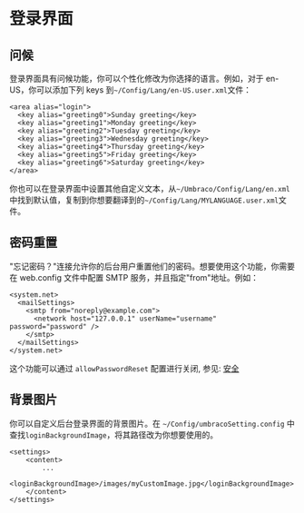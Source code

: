 # 登录界面

## 问候
登录界面具有问候功能，你可以个性化修改为你选择的语言。例如，对于 en-US，你可以添加下列 keys 到`~/Config/Lang/en-US.user.xml`文件：

    <area alias="login">
      <key alias="greeting0">Sunday greeting</key>
      <key alias="greeting1">Monday greeting</key>
      <key alias="greeting2">Tuesday greeting</key>
      <key alias="greeting3">Wednesday greeting</key>
      <key alias="greeting4">Thursday greeting</key>
      <key alias="greeting5">Friday greeting</key>
      <key alias="greeting6">Saturday greeting</key>
    </area>

你也可以在登录界面中设置其他自定义文本，从`~/Umbraco/Config/Lang/en.xml`中找到默认值，复制到你想要翻译到的`~/Config/Lang/MYLANGUAGE.user.xml`文件。

## 密码重置
"忘记密码？"连接允许你的后台用户重置他们的密码。想要使用这个功能，你需要在 web.config 文件中配置 SMTP 服务，并且指定"from"地址。例如：

    <system.net>
      <mailSettings>
        <smtp from="noreply@example.com">
          <network host="127.0.0.1" userName="username" password="password" />
        </smtp>
      </mailSettings>
    </system.net>

这个功能可以通过 `allowPasswordReset` 配置进行关闭, 参见: [安全](/Reference/Config/umbracoSettings/#security) 

## 背景图片
你可以自定义后台登录界面的背景图片。在 `~/Config/umbracoSetting.config` 中查找`loginBackgroundImage`，将其路径改为你想要使用的。

    <settings>
        <content>
            ...
            <loginBackgroundImage>/images/myCustomImage.jpg</loginBackgroundImage>        
        </content>
    </settings>
    
